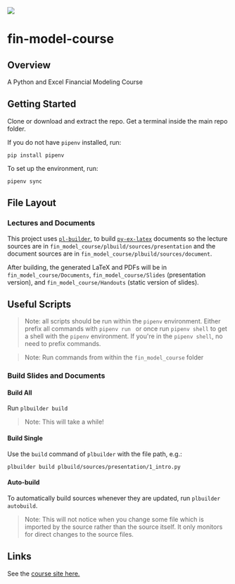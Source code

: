 
[![](https://codecov.io/gh/nickderobertis/fin-model-course/branch/master/graph/badge.svg)](https://codecov.io/gh/nickderobertis/fin-model-course)

# fin-model-course

## Overview

A Python and Excel Financial Modeling Course

## Getting Started

Clone or download and extract the repo. Get a 
terminal inside the main repo folder.

If you do not have `pipenv` installed, run:

```
pip install pipenv
```

To set up the environment, run:

```
pipenv sync
```

## File Layout

### Lectures and Documents

This project uses [`pl-builder`](
https://github.com/nickderobertis/pl-builder/
), to build [`py-ex-latex`](https://nickderobertis.github.io/py-ex-latex/) documents so the lecture sources are 
in `fin_model_course/plbuild/sources/presentation`
and the document sources are in 
`fin_model_course/plbuild/sources/document`.

After building, the generated LaTeX and PDFs will be
in `fin_model_course/Documents`, 
`fin_model_course/Slides` (presentation version),
and `fin_model_course/Handouts` (static version of slides).

## Useful Scripts

> Note: all scripts should be run within the `pipenv` environment. 
> Either prefix all commands with `pipenv run ` or once run
> `pipenv shell` to get a shell with the `pipenv` environment.
> If you're in the `pipenv shell`, no need to prefix commands.

> Note: Run commands from within the `fin_model_course` folder

### Build Slides and Documents

#### Build All

Run `plbuilder build`

> Note: This will take a while!

#### Build Single

Use the `build` command of `plbuilder` with the file path, e.g.:

```
plbuilder build plbuild/sources/presentation/1_intro.py
```

#### Auto-build

To automatically build sources whenever they are updated,
run `plbuilder autobuild`.

> Note: This will not notice when you change some 
> file which is imported by the source rather than
> the source itself. It only monitors for direct 
> changes to the source files.
 

## Links

See the
[course site here.](
https://nickderobertis.github.io/fin-model-course/
)
